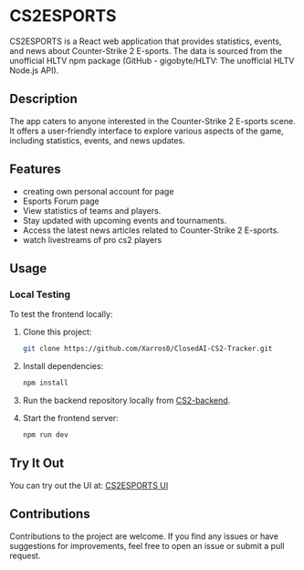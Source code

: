 # CS2ESPORTS

CS2ESPORTS is a React web application that provides statistics, events, and news about Counter-Strike 2 E-sports. The data is sourced from the unofficial HLTV npm package (GitHub - gigobyte/HLTV: The unofficial HLTV Node.js API).

## Description

The app caters to anyone interested in the Counter-Strike 2 E-sports scene. It offers a user-friendly interface to explore various aspects of the game, including statistics, events, and news updates.

## Features

- creating own personal account for page
- Esports Forum page
- View statistics of teams and players.
- Stay updated with upcoming events and tournaments.
- Access the latest news articles related to Counter-Strike 2 E-sports.
- watch livestreams of pro cs2 players

## Usage

### Local Testing

To test the frontend locally:

1. Clone this project:

    ```bash
    git clone https://github.com/Xarros0/ClosedAI-CS2-Tracker.git
    ```

2. Install dependencies:

    ```bash
    npm install
    ```

3. Run the backend repository locally from [CS2-backend](https://github.com/AminSalamatin/CS2-backend).

4. Start the frontend server:

    ```bash
    npm run dev
    ```

## Try It Out

You can try out the UI at: [CS2ESPORTS UI](https://closed-ai-cs-2-tracker.vercel.app/)

## Contributions

Contributions to the project are welcome. If you find any issues or have suggestions for improvements, feel free to open an issue or submit a pull request.
